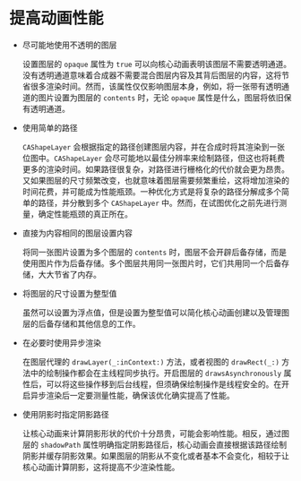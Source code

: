 # 提高动画性能

- 尽可能地使用不透明的图层

  设置图层的 `opaque` 属性为 `true` 可以向核心动画表明该图层不需要透明通道。没有透明通道意味着合成器不需要混合图层内容及其背后图层的内容，这将节省很多渲染时间。然而，该属性仅仅影响图层本身，例如，将一张带有透明通道的图片设置为图层的 `contents` 时，无论 `opaque` 属性是什么，图层将依旧保有透明通道。
  
- 使用简单的路径

  `CAShapeLayer` 会根据指定的路径创建图层内容，并在合成时将其渲染到一张位图中。`CAShapeLayer` 会尽可能地以最佳分辨率来绘制路径，但这也将耗费更多的渲染时间。如果路径很复杂，对路径进行栅格化的代价就会更为昂贵。又如果图层的尺寸频繁改变，也就意味着图层需要频繁重绘，这将增加渲染的时间花费，并可能成为性能瓶颈。一种优化方式是将复杂的路径分解成多个简单的路径，并分散到多个 `CAShapeLayer` 中。然而，在试图优化之前先进行测量，确定性能瓶颈的真正所在。
  
- 直接为内容相同的图层设置内容

  将同一张图片设置为多个图层的 `contents` 时，图层不会开辟后备存储，而是使用图片作为后备存储。多个图层共用同一张图片时，它们共用同一个后备存储，大大节省了内存。
  
- 将图层的尺寸设置为整型值

  虽然可以设置为浮点值，但是设置为整型值可以简化核心动画创建以及管理图层的后备存储和其他信息的工作。
  
- 在必要时使用异步渲染

  在图层代理的 `drawLayer(_:inContext:)` 方法，或者视图的 `drawRect(_:)` 方法中的绘制操作都会在主线程同步执行。开启图层的 `drawsAsynchronously` 属性后，可以将这些操作移到后台线程，但须确保绘制操作是线程安全的。在开启异步渲染后一定要测量性能，确保该优化确实提高了性能。
  
- 使用阴影时指定阴影路径

  让核心动画来计算阴影形状的代价十分昂贵，可能会影响性能。相反，通过图层的 `shadowPath` 属性明确指定阴影路径后，核心动画会直接根据该路径绘制阴影并缓存阴影效果。如果图层的阴影从不变化或者基本不会变化，相较于让核心动画计算阴影，这将提高不少渲染性能。